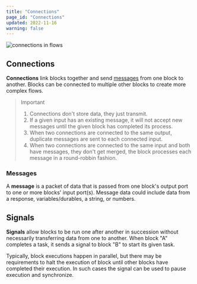 ```yaml
---
title: "Connections"
page_id: "Connections"
updated: 2022-11-16
warning: false
---
```


![connections in flows](https://assets.postman.com/postman-labs-docs/connections/connection-header.png)

## Connections

**Connections** link blocks together and send [messages](#message) from one block to another. Blocks can be connected to multiple other blocks to create more complex flows.

> Important
>
> 1. Connections don't store data, they just transmit.
> 2. If a given input has an existing message, it will not accept new messages until the given block has completed its process.
> 3. When two connections are connected to the same output, duplicate messages are sent to each connected input.
> 4. When two connections are connected to the same input and both have messages, they don't get merged, the block processes each message in a round-robbin fashion.

### Messages

A **message** is a packet of data that is passed from one block's output port to one or more blocks' input port(s). Message data could include data from a response, variables/durables, a string, or numbers.

## Signals

**Signals** allow blocks to be run one after another in succession without necessarily transferring data from one to another. When block "A" completes a task, it sends a signal to block "B" to start its given task.

Typically, block executions happen in parallel, but there may be requirements to halt the execution of block until other blocks have completed their execution. In such cases the signal can be used to pause execution and synchronize.
